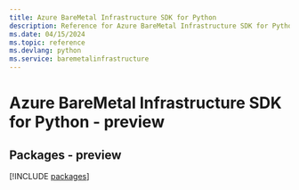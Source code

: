 ```yaml
---
title: Azure BareMetal Infrastructure SDK for Python
description: Reference for Azure BareMetal Infrastructure SDK for Python
ms.date: 04/15/2024
ms.topic: reference
ms.devlang: python
ms.service: baremetalinfrastructure
---
```

# Azure BareMetal Infrastructure SDK for Python - preview
## Packages - preview
[!INCLUDE [packages](baremetal-infrastructure-index.md)]
